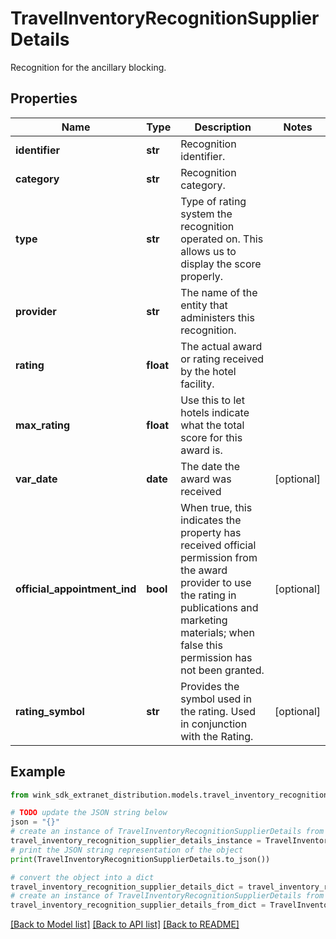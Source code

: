 # TravelInventoryRecognitionSupplierDetails

Recognition for the ancillary blocking.

## Properties

Name | Type | Description | Notes
------------ | ------------- | ------------- | -------------
**identifier** | **str** | Recognition identifier. | 
**category** | **str** | Recognition category. | 
**type** | **str** | Type of rating system the recognition operated on. This allows us to display the score properly. | 
**provider** | **str** | The name of the entity that administers this recognition. | 
**rating** | **float** | The actual award or rating received by the hotel facility. | 
**max_rating** | **float** | Use this to let hotels indicate what the total score for this award is. | 
**var_date** | **date** | The date the award was received | [optional] 
**official_appointment_ind** | **bool** | When true, this indicates the property has received official permission from the award provider to use the rating in publications and marketing materials; when false this permission has not been granted. | [optional] 
**rating_symbol** | **str** | Provides the symbol used in the rating. Used in conjunction with the Rating. | [optional] 

## Example

```python
from wink_sdk_extranet_distribution.models.travel_inventory_recognition_supplier_details import TravelInventoryRecognitionSupplierDetails

# TODO update the JSON string below
json = "{}"
# create an instance of TravelInventoryRecognitionSupplierDetails from a JSON string
travel_inventory_recognition_supplier_details_instance = TravelInventoryRecognitionSupplierDetails.from_json(json)
# print the JSON string representation of the object
print(TravelInventoryRecognitionSupplierDetails.to_json())

# convert the object into a dict
travel_inventory_recognition_supplier_details_dict = travel_inventory_recognition_supplier_details_instance.to_dict()
# create an instance of TravelInventoryRecognitionSupplierDetails from a dict
travel_inventory_recognition_supplier_details_from_dict = TravelInventoryRecognitionSupplierDetails.from_dict(travel_inventory_recognition_supplier_details_dict)
```
[[Back to Model list]](../README.md#documentation-for-models) [[Back to API list]](../README.md#documentation-for-api-endpoints) [[Back to README]](../README.md)



